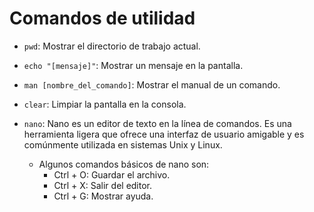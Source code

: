 # Comandos de utilidad

- `pwd`: Mostrar el directorio de trabajo actual.

- `echo "[mensaje]"`: Mostrar un mensaje en la pantalla.

- `man [nombre_del_comando]`: Mostrar el manual de un comando.

- `clear`: Limpiar la pantalla en la consola.

- `nano`: Nano es un editor de texto en la línea de comandos. Es una herramienta ligera que ofrece una interfaz de usuario amigable y es comúnmente utilizada en sistemas Unix y Linux.
  - Algunos comandos básicos de nano son:
    - Ctrl + O: Guardar el archivo.
    - Ctrl + X: Salir del editor.
    - Ctrl + G: Mostrar ayuda.
